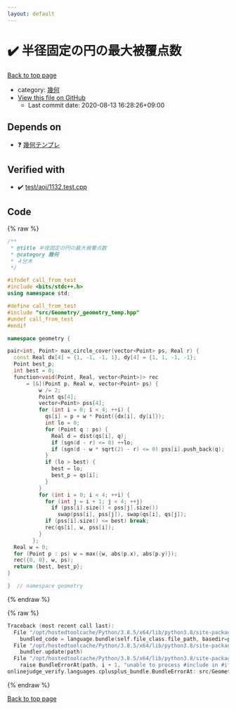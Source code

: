 ```yaml
---
layout: default
---
```


<!-- mathjax config similar to math.stackexchange -->
<script type="text/javascript" async
  src="https://cdnjs.cloudflare.com/ajax/libs/mathjax/2.7.5/MathJax.js?config=TeX-MML-AM_CHTML">
</script>
<script type="text/x-mathjax-config">
  MathJax.Hub.Config({
    TeX: { equationNumbers: { autoNumber: "AMS" }},
    tex2jax: {
      inlineMath: [ ['$','$'] ],
      processEscapes: true
    },
    "HTML-CSS": { matchFontHeight: false },
    displayAlign: "left",
    displayIndent: "2em"
  });
</script>

<script type="text/javascript" src="https://cdnjs.cloudflare.com/ajax/libs/jquery/3.4.1/jquery.min.js"></script>
<script src="https://cdn.jsdelivr.net/npm/jquery-balloon-js@1.1.2/jquery.balloon.min.js" integrity="sha256-ZEYs9VrgAeNuPvs15E39OsyOJaIkXEEt10fzxJ20+2I=" crossorigin="anonymous"></script>
<script type="text/javascript" src="../../../assets/js/copy-button.js"></script>
<link rel="stylesheet" href="../../../assets/css/copy-button.css" />


# :heavy_check_mark: 半径固定の円の最大被覆点数

<a href="../../../index.html">Back to top page</a>

* category: <a href="../../../index.html#8f833136c094b0b1f887309fa147399d">幾何</a>
* <a href="{{ site.github.repository_url }}/blob/master/src/Geometry/max_circle_cover.hpp">View this file on GitHub</a>
    - Last commit date: 2020-08-13 16:28:26+09:00




## Depends on

* :question: <a href="_geometry_temp.hpp.html">幾何テンプレ</a>


## Verified with

* :heavy_check_mark: <a href="../../../verify/test/aoj/1132.test.cpp.html">test/aoj/1132.test.cpp</a>


## Code

<a id="unbundled"></a>
{% raw %}
```cpp
/**
 * @title 半径固定の円の最大被覆点数
 * @category 幾何
 * ４分木
 */

#ifndef call_from_test
#include <bits/stdc++.h>
using namespace std;

#define call_from_test
#include "src/Geometry/_geometry_temp.hpp"
#undef call_from_test
#endif

namespace geometry {

pair<int, Point> max_circle_cover(vector<Point> ps, Real r) {
  const Real dx[4] = {1, -1, -1, 1}, dy[4] = {1, 1, -1, -1};
  Point best_p;
  int best = 0;
  function<void(Point, Real, vector<Point>)> rec
      = [&](Point p, Real w, vector<Point> ps) {
          w /= 2;
          Point qs[4];
          vector<Point> pss[4];
          for (int i = 0; i < 4; ++i) {
            qs[i] = p + w * Point({dx[i], dy[i]});
            int lo = 0;
            for (Point q : ps) {
              Real d = dist(qs[i], q);
              if (sgn(d - r) <= 0) ++lo;
              if (sgn(d - w * sqrt(2) - r) <= 0) pss[i].push_back(q);
            }
            if (lo > best) {
              best = lo;
              best_p = qs[i];
            }
          }
          for (int i = 0; i < 4; ++i) {
            for (int j = i + 1; j < 4; ++j)
              if (pss[i].size() < pss[j].size())
                swap(pss[i], pss[j]), swap(qs[i], qs[j]);
            if (pss[i].size() <= best) break;
            rec(qs[i], w, pss[i]);
          }
        };
  Real w = 0;
  for (Point p : ps) w = max({w, abs(p.x), abs(p.y)});
  rec({0, 0}, w, ps);
  return {best, best_p};
}

}  // namespace geometry
```
{% endraw %}

<a id="bundled"></a>
{% raw %}
```cpp
Traceback (most recent call last):
  File "/opt/hostedtoolcache/Python/3.8.5/x64/lib/python3.8/site-packages/onlinejudge_verify/docs.py", line 349, in write_contents
    bundled_code = language.bundle(self.file_class.file_path, basedir=pathlib.Path.cwd())
  File "/opt/hostedtoolcache/Python/3.8.5/x64/lib/python3.8/site-packages/onlinejudge_verify/languages/cplusplus.py", line 185, in bundle
    bundler.update(path)
  File "/opt/hostedtoolcache/Python/3.8.5/x64/lib/python3.8/site-packages/onlinejudge_verify/languages/cplusplus_bundle.py", line 306, in update
    raise BundleErrorAt(path, i + 1, "unable to process #include in #if / #ifdef / #ifndef other than include guards")
onlinejudge_verify.languages.cplusplus_bundle.BundleErrorAt: src/Geometry/max_circle_cover.hpp: line 12: unable to process #include in #if / #ifdef / #ifndef other than include guards

```
{% endraw %}

<a href="../../../index.html">Back to top page</a>

